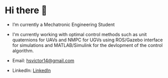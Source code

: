 # Hi there 👋


- I’m currently a Mechatronic Engineering Student 

- I'm currently working with optimal control methods such as unit quaternions for UAVs and NMPC for UGVs using ROS/Gazebo interface for simulations and MATLAB/Simulink for the devlopment of the control algorithm.
 
- Email: [hsvictor14@gmail.com](mailto:hsvictor14@gmail.com)
 
- LinkedIn: [LinkedIn](https://www.linkedin.com/in/hugo-samuel-victor-santos/)


